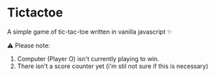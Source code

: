 # Tictactoe
A simple game of tic-tac-toe written in vanilla javascript ✨

⚠️ Please note:
1. Computer (Player O) isn't currently playing to win.
2. There isn't a score counter yet (i'm stil not sure if this is necessary)
